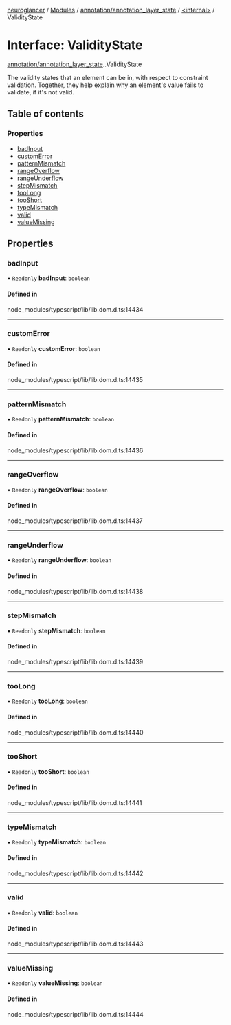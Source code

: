 [neuroglancer](../README.md) / [Modules](../modules.md) / [annotation/annotation\_layer\_state](../modules/annotation_annotation_layer_state.md) / [<internal\>](../modules/annotation_annotation_layer_state._internal_.md) / ValidityState

# Interface: ValidityState

[annotation/annotation_layer_state](../modules/annotation_annotation_layer_state.md).[<internal>](../modules/annotation_annotation_layer_state._internal_.md).ValidityState

The validity states that an element can be in, with respect to constraint validation. Together, they help explain why an element's value fails to validate, if it's not valid.

## Table of contents

### Properties

- [badInput](annotation_annotation_layer_state._internal_.ValidityState.md#badinput)
- [customError](annotation_annotation_layer_state._internal_.ValidityState.md#customerror)
- [patternMismatch](annotation_annotation_layer_state._internal_.ValidityState.md#patternmismatch)
- [rangeOverflow](annotation_annotation_layer_state._internal_.ValidityState.md#rangeoverflow)
- [rangeUnderflow](annotation_annotation_layer_state._internal_.ValidityState.md#rangeunderflow)
- [stepMismatch](annotation_annotation_layer_state._internal_.ValidityState.md#stepmismatch)
- [tooLong](annotation_annotation_layer_state._internal_.ValidityState.md#toolong)
- [tooShort](annotation_annotation_layer_state._internal_.ValidityState.md#tooshort)
- [typeMismatch](annotation_annotation_layer_state._internal_.ValidityState.md#typemismatch)
- [valid](annotation_annotation_layer_state._internal_.ValidityState.md#valid)
- [valueMissing](annotation_annotation_layer_state._internal_.ValidityState.md#valuemissing)

## Properties

### badInput

• `Readonly` **badInput**: `boolean`

#### Defined in

node_modules/typescript/lib/lib.dom.d.ts:14434

___

### customError

• `Readonly` **customError**: `boolean`

#### Defined in

node_modules/typescript/lib/lib.dom.d.ts:14435

___

### patternMismatch

• `Readonly` **patternMismatch**: `boolean`

#### Defined in

node_modules/typescript/lib/lib.dom.d.ts:14436

___

### rangeOverflow

• `Readonly` **rangeOverflow**: `boolean`

#### Defined in

node_modules/typescript/lib/lib.dom.d.ts:14437

___

### rangeUnderflow

• `Readonly` **rangeUnderflow**: `boolean`

#### Defined in

node_modules/typescript/lib/lib.dom.d.ts:14438

___

### stepMismatch

• `Readonly` **stepMismatch**: `boolean`

#### Defined in

node_modules/typescript/lib/lib.dom.d.ts:14439

___

### tooLong

• `Readonly` **tooLong**: `boolean`

#### Defined in

node_modules/typescript/lib/lib.dom.d.ts:14440

___

### tooShort

• `Readonly` **tooShort**: `boolean`

#### Defined in

node_modules/typescript/lib/lib.dom.d.ts:14441

___

### typeMismatch

• `Readonly` **typeMismatch**: `boolean`

#### Defined in

node_modules/typescript/lib/lib.dom.d.ts:14442

___

### valid

• `Readonly` **valid**: `boolean`

#### Defined in

node_modules/typescript/lib/lib.dom.d.ts:14443

___

### valueMissing

• `Readonly` **valueMissing**: `boolean`

#### Defined in

node_modules/typescript/lib/lib.dom.d.ts:14444
